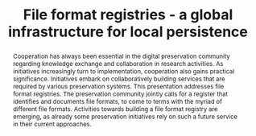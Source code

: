 ---
abstract: 'Cooperation has always been essential in the digital preservation community
  regarding knowledge exchange and collaboration in research activities. As initiatives
  increasingly turn to implementation, cooperation also gains practical significance.
  Initiatives embark on collaboratively building services that are required by various
  preservation systems.

  This presentation addresses file format registries. The preservation community jointly
  calls for a register that identifies and documents file formats, to come to terms
  with the myriad of different file formats. Activities towards building a file format
  registry are emerging, as already some preservation initiatives rely on such a future
  service in their current approaches.'
creators:
- Aschenbrenner, Andreas
date: null
document_url: https://services.phaidra.univie.ac.at/api/object/o:295015/download
grand_parent: iPRES
institutions: []
keywords:
- beijing
landing_page_url: https://phaidra.univie.ac.at/o:295015
language: eng
layout: publication
license: CC BY-SA 3.0 AT
notes_url: null
parent: iPRES 2004
publication_type: presentation
size: 242580
slides_url: null
source_name: iPRES
stream_url: null
title: File format registries - a global infrastructure for local persistence
year: 2004
---